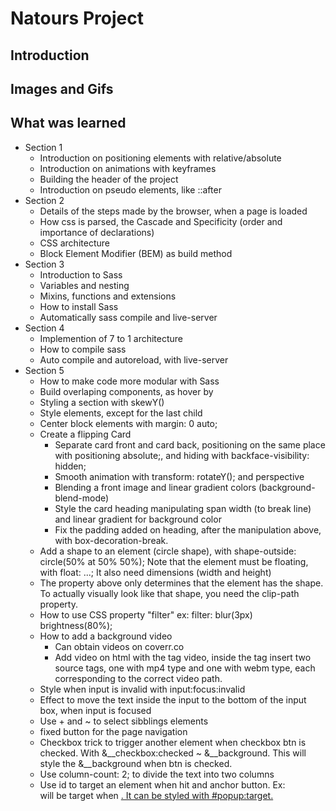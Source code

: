 # Natours Project

## Introduction
<p></p>

## Images and Gifs

## What was learned
<ul>
    <li>Section 1
        <ul>
            <li>Introduction on positioning elements with relative/absolute</li>
            <li>Introduction on animations with keyframes</li>
            <li>Building the header of the project</li>
            <li>Introduction on pseudo elements, like ::after</li>
        </ul>
    </li>
    <li>Section 2
        <ul>
            <li>Details of the steps made by the browser, when a page is loaded</li>
            <li>How css is parsed, the Cascade and Specificity (order and importance of declarations)</li>
            <li>CSS architecture</li>
            <li>Block Element Modifier (BEM) as build method</li>
        </ul>
    </li>
        <li>Section 3
        <ul>
            <li>Introduction to Sass</li>
            <li>Variables and nesting</li>
            <li>Mixins, functions and extensions</li>
            <li>How to install Sass</li>
            <li>Automatically sass compile and live-server</li>
        </ul>
    </li>
        <li>Section 4
        <ul>
            <li>Implemention of 7 to 1 architecture</li>
            <li>How to compile sass</li>
            <li>Auto compile and autoreload, with live-server</li>
        </ul>
    </li>
        </li>
        <li>Section 5
        <ul>
            <li>How to make code more modular with Sass</li>
            <li>Build overlaping components, as hover by</li>
            <li>Styling a section with skewY()</li>
            <li>Style elements, except for the last child</li>
            <li>Center block elements with margin: 0 auto;</li>
            <li>Create a flipping Card
                <ul>
                    <li>Separate card front and card back, positioning on the same place with positioning absolute;, and hiding with backface-visibility: hidden;</li>
                    <li>Smooth animation with transform: rotateY(); and perspective</li>
                    <li>Blending a front image and linear gradient colors (background-blend-mode)</li>
                    <li>Style the card heading manipulating span width (to break line) and linear gradient for background color</li>
                    <li>Fix the padding added on heading, after the manipulation above, with box-decoration-break.</li>
                </ul>
            </li>
            <li>Add a shape to an element (circle shape), with shape-outside: circle(50% at 50% 50%); Note that the element must be floating, with float: ...; It also need dimensions (width and height)</li>
            <li>The property above only determines that the element has the shape. To actually visually look like that shape, you need the clip-path property.</li>
            <li>How to use CSS property "filter" ex: filter: blur(3px) brightness(80%);</li>
            <li>How to add a background video
                <ul>
                    <li>Can obtain videos on coverr.co</li>
                    <li>Add video on html with the tag video, inside the tag insert two source tags, one with mp4 type and one with webm type, each corresponding to the correct video path.</li>
                </ul>
            </li>
            <li>Style when input is invalid with input:focus:invalid</li>
            <li>Effect to move the text inside the input to the bottom of the input box, when input is focused</li>
            <li>Use + and ~ to select sibblings elements</li>
            <li>fixed button for the page navigation</li>
            <li>Checkbox trick to trigger another element when checkbox btn is checked. With &__checkbox:checked ~ &__background. This will style the &__background when btn is checked.</li>
            <li>Use column-count: 2; to divide the text into two columns</li>
            <li>Use id to target an element when hit and anchor button. Ex: <div id="popup"> will be target when <a href="#popup">. It can be styled with #popup:target.</li>
        </ul>
    </li>
</ul>
